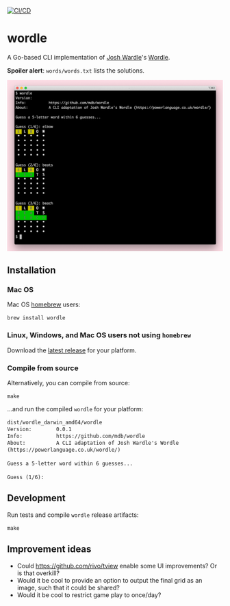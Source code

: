 [![CI/CD](https://github.com/mdb/wordle/actions/workflows/main.yml/badge.svg)](https://github.com/mdb/wordle/actions/workflows/main.yml)

# wordle

A Go-based CLI implementation of [Josh Wardle](https://powerlanguage.co.uk)'s [Wordle](https://powerlanguage.co.uk/wordle/).

**Spoiler alert**: `words/words.txt` lists the solutions.

<img src="wordle.png" />

## Installation

### Mac OS

Mac OS [homebrew](https://brew.sh/) users:

```
brew install wordle
```

### Linux, Windows, and Mac OS users not using `homebrew`

Download the [latest release](https://github.com/mdb/wordle/releases) for your platform.

### Compile from source

Alternatively, you can compile from source:

```
make
```

...and run the compiled `wordle` for your platform:

```
dist/wordle_darwin_amd64/wordle
Version:        0.0.1
Info:           https://github.com/mdb/wordle
About:          A CLI adaptation of Josh Wardle's Wordle (https://powerlanguage.co.uk/wordle/)

Guess a 5-letter word within 6 guesses...

Guess (1/6):
```

## Development

Run tests and compile `wordle` release artifacts:

```
make
```

## Improvement ideas

* Could https://github.com/rivo/tview enable some UI improvements? Or is that overkill?
* Would it be cool to provide an option to output the final grid as an image, such that it could be shared?
* Would it be cool to restrict game play to once/day?
